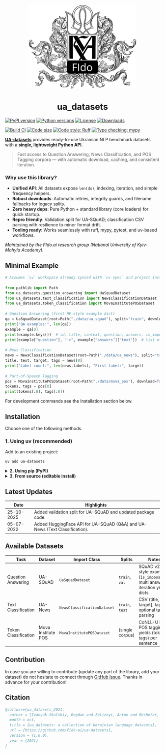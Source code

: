 
<p align="center">
  <img src="https://github.com/fido-ai/ua-datasets/blob/main/imgs/NaUKMA.png" width="350" title="hover text" alt="NaUKMA FIdo Logo">
</p>

<h1 align="center">
    ua_datasets
</h1>

[![PyPI version](https://img.shields.io/pypi/v/ua-datasets.svg)](https://pypi.org/project/ua-datasets/)
[![Python versions](https://img.shields.io/pypi/pyversions/ua-datasets.svg)](https://pypi.org/project/ua-datasets/)
[![License](https://img.shields.io/pypi/l/ua-datasets.svg)](https://github.com/fido-ai/ua-datasets/blob/main/LICENSE)
[![Downloads](https://static.pepy.tech/badge/ua-datasets)](https://pepy.tech/project/ua-datasets)

[![Build CI](https://github.com/fido-ai/ua-datasets/actions/workflows/ci.yml/badge.svg)](https://github.com/fido-ai/ua-datasets/actions/workflows/ci.yml)
[![Code size](https://img.shields.io/github/languages/code-size/fido-ai/ua-datasets)](https://github.com/fido-ai/ua-datasets)
[![Code style: Ruff](https://img.shields.io/badge/code%20style-ruff-000000.svg)](https://github.com/astral-sh/ruff)
[![Type checking: mypy](https://img.shields.io/badge/type%20checking-mypy-blue.svg)](http://mypy-lang.org/)

[**UA-datasets**](https://fido-ai.github.io/ua-datasets/) provides ready-to-use Ukrainian NLP benchmark datasets with a **single, lightweight Python API**.

> Fast access to Question Answering, News Classification, and POS Tagging corpora — with automatic download, caching, and consistent iteration.

### Why use this library?

- **Unified API**: All datasets expose `len(ds)`, indexing, iteration, and simple frequency helpers.
- **Robust downloads**: Automatic retries, integrity guards, and filename fallbacks for legacy splits.
- **Zero heavy deps**: Pure Python + standard library (core loaders) for quick startup.
- **Repro friendly**: Validation split for UA-SQuAD; classification CSV parsing with resilience to minor format drift.
- **Tooling ready**: Works seamlessly with ruff, mypy, pytest, and uv-based workflows.


_Maintained by the FIdo.ai research group (National University of Kyiv-Mohyla Academy)._

## Minimal Example

```python
# Assumes `uv` workspace already synced with `uv sync` and project installed.

from pathlib import Path
from ua_datasets.question_answering import UaSquadDataset
from ua_datasets.text_classification import NewsClassificationDataset
from ua_datasets.token_classification import MovaInstitutePOSDataset

# Question Answering (first HF-style example dict)
qa = UaSquadDataset(root=Path("./data/ua_squad"), split="train", download=True)
print("QA examples:", len(qa))
example = qa[0]
print(example.keys())  # id, title, context, question, answers, is_impossible
print(example["question"], "->", example["answers"]["text"])  # list of accepted answers

# News Classification
news = NewsClassificationDataset(root=Path("./data/ua_news"), split="train", download=True)
title, text, target, tags = news[0]
print("Label count:", len(news.labels), "First label:", target)

# Part-of-Speech Tagging
pos = MovaInstitutePOSDataset(root=Path("./data/mova_pos"), download=True)
tokens, tags = pos[0]
print(tokens[:8], tags[:8])
```

For development commands see the Installation section below.

## Installation

Choose one of the following methods.

### 1. Using uv (recommended)

Add to an existing project:

```bash
uv add ua-datasets
```


<!-- markdownlint-disable MD033 -->
<details>
<summary><strong>2. Using pip (PyPI)</strong></summary>

```bash
# install
pip install ua_datasets
# upgrade
pip install -U ua_datasets
```

 </details>

<details>
<summary><strong>3. From source (editable install)</strong></summary>

```bash
git clone https://github.com/fido-ai/ua-datasets.git
cd ua-datasets
pip install -e .[dev]  # if you later define optional dev extras
```

Or with uv (editable semantics via local path):

```bash
git clone https://github.com/fido-ai/ua-datasets.git
cd ua-datasets
uv sync --dev
```

</details>
<!-- markdownlint-enable MD033 -->

## Latest Updates

| Date | Highlights |
|------|------------|
| 25-10-2025 | Added validation split for UA-SQuAD and updated package code. |
| 05-07-2022 | Added HuggingFace API for UA-SQuAD (Q&A) and UA-News (Text Classification). |


## Available Datasets

| Task | Dataset | Import Class | Splits | Notes |
|------|---------|--------------|--------|-------|
| Question Answering | UA-SQuAD | `UaSquadDataset` | `train`, `val` | SQuAD v2-style examples (`is_impossible`, multi answers); iteration yields dicts |
| Text Classification | UA-News | `NewsClassificationDataset` | `train`, `test` | CSV (title, text, target[, tags]); optional tag parsing |
| Token Classification | Mova Institute POS | `MovaInstitutePOSDataset` | (single corpus) | CoNLL-U like POS tagging; yields (tokens, tags) per sentence |

## Contribution

In case you are willing to contribute (update any part of the library, add your dataset) do not hesitate to connect through [GitHub Issue](https://github.com/fido-ai/ua-datasets/issues/new/choose). Thanks in advance for your contribution!

## Citation

```bibtex
@software{ua_datasets_2021,
  author = {Ivanyuk-Skulskiy, Bogdan and Zaliznyi, Anton and Reshetar, Oleksand and Protsyk, Oleksiy and Romanchuk, Bohdan and Shpihanovych, Vladyslav},
  month = oct,
  title = {ua_datasets: a collection of Ukrainian language datasets},
  url = {https://github.com/fido-ai/ua-datasets},
  version = {1.0.0},
  year = {2021}
}
```
